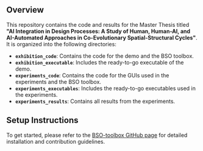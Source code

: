 ## Overview

This repository contains the code and results for the Master Thesis titled **"AI Integration in Design Processes: A Study of Human, Human-AI, and AI-Automated Approaches in Co-Evolutionary Spatial-Structural Cycles"**. It is organized into the following directories:

- **`exhibition_code`**: Contains the code for the demo and the BSO toolbox.
- **`exhibition_executable`**: Includes the ready-to-go executable of the demo.
- **`experiments_code`**: Contains the code for the GUIs used in the experiments and the BSO toolbox.
- **`experiments_executables`**: Includes the ready-to-go executables used in the experiments.
- **`experiments_results`**: Contains all results from the experiments.

## Setup Instructions

To get started, please refer to the [BSO-toolbox GitHub page](https://github.com/TUe-excellent-buildings/BSO-toolbox) for detailed installation and contribution guidelines.
